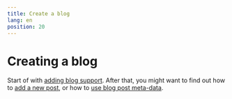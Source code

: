 ```yaml
---
title: Create a blog
lang: en
position: 20
---
```


# Creating a blog

Start of with [adding blog support](/docs/learn/create-a-blog/add-blog-support.md). After that, you might want to find out how to [add a new post](/docs/learn/create-a-blog/generate-new-blog-posts.md), or how to [use blog post meta-data](/docs/learn/create-a-blog/use-blog-post-data-in-template.md).
